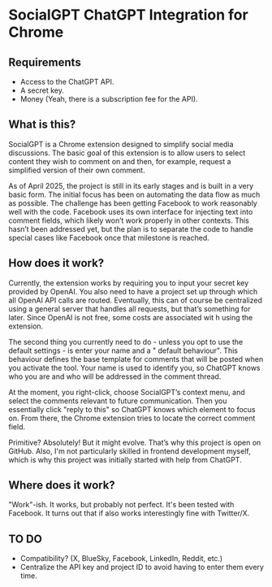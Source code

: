 # SocialGPT ChatGPT Integration for Chrome

## Requirements

* Access to the ChatGPT API.
* A secret key.
* Money (Yeah, there is a subscription fee for the API).

## What is this?

SocialGPT is a Chrome extension designed to simplify social media discussions. The basic goal of this extension is to
allow users to select content they wish to comment on and then, for example, request a simplified version of their own
comment.

As of April 2025, the project is still in its early stages and is built in a very basic form. The initial focus has been
on automating the data flow as much as possible. The challenge has been getting Facebook to work reasonably well with
the code. Facebook uses its own interface for injecting text into comment fields, which likely won’t work properly in
other contexts. This hasn’t been addressed yet, but the plan is to separate the code to handle special cases like
Facebook once that milestone is reached.

## How does it work?

Currently, the extension works by requiring you to input your secret key provided by OpenAI. You also need to have a
project set up through which all OpenAI API calls are routed. Eventually, this can of course be centralized using a
general server that handles all requests, but that’s something for later. Since OpenAI is not free, some costs are
associated wit
h using the extension.

The second thing you currently need to do - unless you opt to use the default settings - is enter your name and a "
default behaviour". This behaviour defines the base template for comments that will be posted when you activate the
tool. Your name is used to identify you, so ChatGPT knows who you are and who will be addressed in the comment thread.

At the moment, you right-click, choose SocialGPT’s context menu, and select the comments relevant to future
communication. Then you essentially click "reply to this" so ChatGPT knows which element to focus on. From there, the
Chrome extension tries to locate the correct comment field.

Primitive? Absolutely! But it might evolve. That’s why this project is open on GitHub. Also, I'm not particularly
skilled in frontend development myself, which is why this project was initially started with help from ChatGPT.

## Where does it work?

"Work"-ish. It works, but probably not perfect. It's been tested with Facebook. It turns out that if also works
interestingly fine with Twitter/X.

## TO DO

* Compatibility? (X, BlueSky, Facebook, LinkedIn, Reddit, etc.)
* Centralize the API key and project ID to avoid having to enter them every time.
